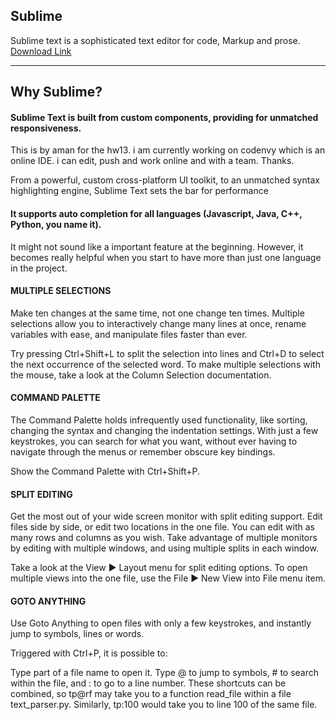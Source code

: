 Sublime
----
Sublime text is a sophisticated text editor for code, Markup and prose.
[Download Link](https://www.sublimetext.com/3)

---

## Why Sublime?

#### Sublime Text is built from custom components, providing for unmatched responsiveness. 

This is by aman for the hw13. i am currently working on codenvy which is an online IDE. i can edit, push and work online and with a team. Thanks.

From a powerful, custom cross-platform UI toolkit, to an unmatched syntax highlighting engine, Sublime Text sets the bar for performance

#### It supports auto completion for all languages (Javascript, Java, C++, Python, you name it).

It might not sound like a important feature at the beginning. However, it becomes really helpful when you start to have more than just one language in the project.

#### MULTIPLE SELECTIONS

Make ten changes at the same time, not one change ten times. Multiple selections allow you to interactively change many lines at once, rename variables with ease, and manipulate files faster than ever.

Try pressing Ctrl+Shift+L to split the selection into lines and Ctrl+D to select the next occurrence of the selected word. To make multiple selections with the mouse, take a look at the Column Selection documentation.

#### COMMAND PALETTE

The Command Palette holds infrequently used functionality, like sorting, changing the syntax and changing the indentation settings. With just a few keystrokes, you can search for what you want, without ever having to navigate through the menus or remember obscure key bindings.

Show the Command Palette with Ctrl+Shift+P.

#### SPLIT EDITING

Get the most out of your wide screen monitor with split editing support. Edit files side by side, or edit two locations in the one file. You can edit with as many rows and columns as you wish. Take advantage of multiple monitors by editing with multiple windows, and using multiple splits in each window.

Take a look at the View ▶ Layout menu for split editing options. To open multiple views into the one file, use the File ▶ New View into File menu item.

#### GOTO ANYTHING

Use Goto Anything to open files with only a few keystrokes, and instantly jump to symbols, lines or words.

Triggered with Ctrl+P, it is possible to:

Type part of a file name to open it.
Type @ to jump to symbols, # to search within the file, and : to go to a line number.
These shortcuts can be combined, so tp@rf may take you to a function read_file within a file text_parser.py. Similarly, tp:100 would take you to line 100 of the same file.
